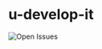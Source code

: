 # u-develop-it

![Open Issues](https://img.shields.io/github/issues-raw/wizzle13/u-develop-it?style=plastic)
